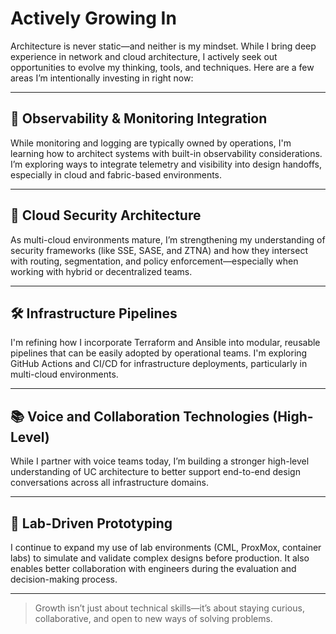 # Actively Growing In

Architecture is never static—and neither is my mindset. While I bring deep experience in network and cloud architecture, I actively seek out opportunities to evolve my thinking, tools, and techniques. Here are a few areas I’m intentionally investing in right now:

---

## 🔧 Observability & Monitoring Integration

While monitoring and logging are typically owned by operations, I'm learning how to architect systems with built-in observability considerations. I’m exploring ways to integrate telemetry and visibility into design handoffs, especially in cloud and fabric-based environments.

---

## 🧩 Cloud Security Architecture

As multi-cloud environments mature, I’m strengthening my understanding of security frameworks (like SSE, SASE, and ZTNA) and how they intersect with routing, segmentation, and policy enforcement—especially when working with hybrid or decentralized teams.

---

## 🛠 Infrastructure Pipelines

I'm refining how I incorporate Terraform and Ansible into modular, reusable pipelines that can be easily adopted by operational teams. I'm exploring GitHub Actions and CI/CD for infrastructure deployments, particularly in multi-cloud environments.

---

## 📚 Voice and Collaboration Technologies (High-Level)

While I partner with voice teams today, I’m building a stronger high-level understanding of UC architecture to better support end-to-end design conversations across all infrastructure domains.

---

## 🧪 Lab-Driven Prototyping

I continue to expand my use of lab environments (CML, ProxMox, container labs) to simulate and validate complex designs before production. It also enables better collaboration with engineers during the evaluation and decision-making process.

---

> Growth isn’t just about technical skills—it’s about staying curious, collaborative, and open to new ways of solving problems.

